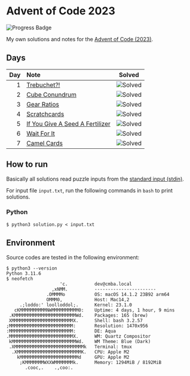 # Advent of Code 2023

![Progress Badge](https://img.shields.io/badge/Progress-7%20Solved%20(14%20Stars)-blue)

My own solutions and notes for the [Advent of Code (2023)][aoc-2023].

[aoc-2023]: https://adventofcode.com/2023



## Days

| Day | Note | Solved |
| -: | :- | :-: |
|  1 | [Trebuchet?!](./days/01/README.md) | ![Solved](https://img.shields.io/badge/Solved-%E2%98%85%E2%98%85-yellow) |
|  2 | [Cube Conundrum](./days/02/README.md) | ![Solved](https://img.shields.io/badge/Solved-%E2%98%85%E2%98%85-yellow) |
|  3 | [Gear Ratios](./days/03/README.md) | ![Solved](https://img.shields.io/badge/Solved-%E2%98%85%E2%98%85-yellow) |
|  4 | [Scratchcards](./days/04/README.md) | ![Solved](https://img.shields.io/badge/Solved-%E2%98%85%E2%98%85-yellow) |
|  5 | [If You Give A Seed A Fertilizer](./days/05/README.md) | ![Solved](https://img.shields.io/badge/Solved-%E2%98%85%E2%98%85-yellow) |
|  6 | [Wait For It](./days/06/README.md) | ![Solved](https://img.shields.io/badge/Solved-%E2%98%85%E2%98%85-yellow) |
|  7 | [Camel Cards](./days/07/README.md) | ![Solved](https://img.shields.io/badge/Solved-%E2%98%85%E2%98%85-yellow) |



## How to run

Basically all solutions read puzzle inputs from the [standard input (stdin)][stdin].

[stdin]: https://en.wikipedia.org/wiki/Standard_streams#Standard_input_(stdin)

For input file `input.txt`, run the following commands in `bash` to print solutions.

### Python

```
$ python3 solution.py < input.txt
```



## Environment

Source codes are tested in the following environment:

```
$ python3 --version
Python 3.11.6
$ neofetch
                    'c.          dev@cmba.local
                 ,xNMM.          -----------------------
               .OMMMMo           OS: macOS 14.1.2 23B92 arm64
               OMMM0,            Host: Mac14,2
     .;loddo:' loolloddol;.      Kernel: 23.1.0
   cKMMMMMMMMMMNWMMMMMMMMMM0:    Uptime: 4 days, 1 hour, 9 mins
 .KMMMMMMMMMMMMMMMMMMMMMMMWd.    Packages: 165 (brew)
 XMMMMMMMMMMMMMMMMMMMMMMMX.      Shell: bash 3.2.57
;MMMMMMMMMMMMMMMMMMMMMMMM:       Resolution: 1470x956
:MMMMMMMMMMMMMMMMMMMMMMMM:       DE: Aqua
.MMMMMMMMMMMMMMMMMMMMMMMMX.      WM: Quartz Compositor
 kMMMMMMMMMMMMMMMMMMMMMMMMWd.    WM Theme: Blue (Dark)
 .XMMMMMMMMMMMMMMMMMMMMMMMMMMk   Terminal: tmux
  .XMMMMMMMMMMMMMMMMMMMMMMMMK.   CPU: Apple M2
    kMMMMMMMMMMMMMMMMMMMMMMd     GPU: Apple M2
     ;KMMMMMMMWXXWMMMMMMMk.      Memory: 1294MiB / 8192MiB
       .cooc,.    .,coo:.
```
